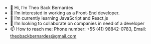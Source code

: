 - 👋 Hi, I’m Theo Back Bernardes
- 👀 I’m interested in working as a Front-End developer.
- 🌱 I’m currently learning JavaScript and React.js
- 💞️ I’m looking to collaborate on companies in need of a developer
- 📫 How to reach me: Phone number: +55 (41) 98842-0783, Email: theobackbernardes@gmail.com

<!---
theo1717/theo1717 is a ✨ special ✨ repository because its `README.md` (this file) appears on your GitHub profile.
You can click the Preview link to take a look at your changes.
--->
